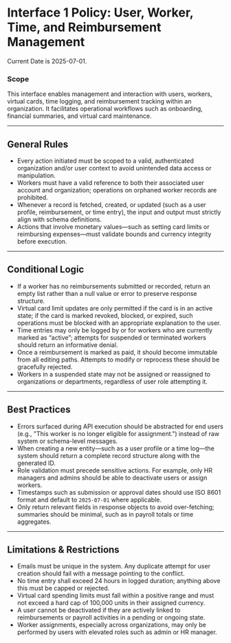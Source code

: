 # Interface 1 Policy: User, Worker, Time, and Reimbursement Management

Current Date is 2025-07-01.

### Scope
This interface enables management and interaction with users, workers, virtual cards, time logging, and reimbursement tracking within an organization. It facilitates operational workflows such as onboarding, financial summaries, and virtual card maintenance.

---

## General Rules
- Every action initiated must be scoped to a valid, authenticated organization and/or user context to avoid unintended data access or manipulation.
- Workers must have a valid reference to both their associated user account and organization; operations on orphaned worker records are prohibited.
- Whenever a record is fetched, created, or updated (such as a user profile, reimbursement, or time entry), the input and output must strictly align with schema definitions.
- Actions that involve monetary values—such as setting card limits or reimbursing expenses—must validate bounds and currency integrity before execution.

---

## Conditional Logic
- If a worker has no reimbursements submitted or recorded, return an empty list rather than a null value or error to preserve response structure.
- Virtual card limit updates are only permitted if the card is in an active state; if the card is marked revoked, blocked, or expired, such operations must be blocked with an appropriate explanation to the user.
- Time entries may only be logged by or for workers who are currently marked as “active”; attempts for suspended or terminated workers should return an informative denial.
- Once a reimbursement is marked as paid, it should become immutable from all editing paths. Attempts to modify or reprocess these should be gracefully rejected.
- Workers in a suspended state may not be assigned or reassigned to organizations or departments, regardless of user role attempting it.

---

## Best Practices
- Errors surfaced during API execution should be abstracted for end users (e.g., "This worker is no longer eligible for assignment.") instead of raw system or schema-level messages.
- When creating a new entity—such as a user profile or a time log—the system should return a complete record structure along with the generated ID.
- Role validation must precede sensitive actions. For example, only HR managers and admins should be able to deactivate users or assign workers.
- Timestamps such as submission or approval dates should use ISO 8601 format and default to `2025-07-01` where applicable.
- Only return relevant fields in response objects to avoid over-fetching; summaries should be minimal, such as in payroll totals or time aggregates.

---

## Limitations & Restrictions
- Emails must be unique in the system. Any duplicate attempt for user creation should fail with a message pointing to the conflict.
- No time entry shall exceed 24 hours in logged duration; anything above this must be capped or rejected.
- Virtual card spending limits must fall within a positive range and must not exceed a hard cap of 100,000 units in their assigned currency.
- A user cannot be deactivated if they are actively linked to reimbursements or payroll activities in a pending or ongoing state.
- Worker assignments, especially across organizations, may only be performed by users with elevated roles such as admin or HR manager.
